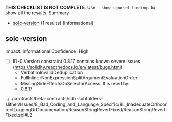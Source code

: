 **THIS CHECKLIST IS NOT COMPLETE**. Use `--show-ignored-findings` to show all the results.
Summary
 - [solc-version](#solc-version) (1 results) (Informational)
## solc-version
Impact: Informational
Confidence: High
 - [ ] ID-0
Version constraint 0.8.17 contains known severe issues (https://solidity.readthedocs.io/en/latest/bugs.html)
	- VerbatimInvalidDeduplication
	- FullInlinerNonExpressionSplitArgumentEvaluationOrder
	- MissingSideEffectsOnSelectorAccess.
It is used by:
	- [0.8.17](../../contracts/beta-contracts/sdb-subfolders-slither/Issues/8_Bad_Coding_and_Language_Specific/8L_InadequateOrIncorrectLoggingOrDocumenation/ReasonStringRevertFixed/ReasonStringRevertFixed.sol#L2)

../../contracts/beta-contracts/sdb-subfolders-slither/Issues/8_Bad_Coding_and_Language_Specific/8L_InadequateOrIncorrectLoggingOrDocumenation/ReasonStringRevertFixed/ReasonStringRevertFixed.sol#L2



